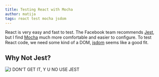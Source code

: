 ```yaml
---
title: Testing React with Mocha
author: matija
tags: react test mocha jsdom
---
```


React is very easy and fast to test. The Facebook team recommends [Jest], but I find [Mocha] much more comfortable and easier to configure. To test React code, we need some kind of a DOM, [jsdom] seems like a good fit.

## Why Not Jest?

![I DON'T GET IT, Y U NO USE JEST](/images/yunousejest.png)

[jest]: http://facebook.github.io/jest/
[mocha]: http://mochajs.org/
[jsdom]: https://github.com/tmpvar/jsdom
